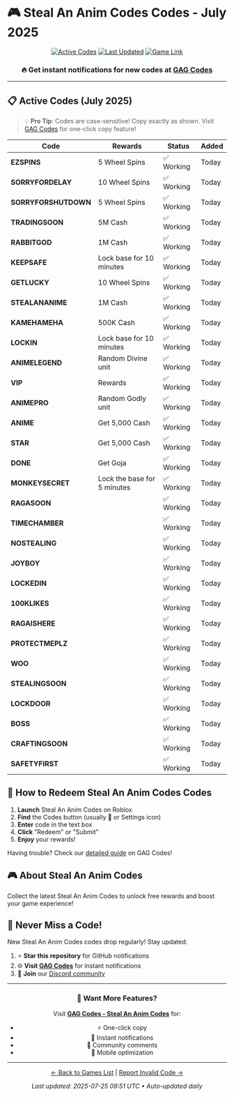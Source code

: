 # 🎮 Steal An Anim Codes Codes - July 2025

<div align="center">

[![Active Codes](https://img.shields.io/badge/Active%20Codes-31-brightgreen)](https://gagcodes.com/roblox/steal-an-anime)
[![Last Updated](https://img.shields.io/badge/Last%20Updated-Today-orange)](https://gagcodes.com/roblox/steal-an-anime)
[![Game Link](https://img.shields.io/badge/Play-Steal%20An%20Anim%20Codes-red)](https://www.roblox.com/games/)

### 🔥 **Get instant notifications for new codes at [GAG Codes](https://gagcodes.com/roblox/steal-an-anime)**

</div>

---

## 📋 Active Codes (July 2025)

> 💡 **Pro Tip**: Codes are case-sensitive! Copy exactly as shown. Visit [GAG Codes](https://gagcodes.com/roblox/steal-an-anime) for one-click copy feature!

| Code | Rewards | Status | Added |
|------|---------|--------|-------|
| **EZSPINS** | 5 Wheel Spins | ✅ Working | Today |
| **SORRYFORDELAY** | 10 Wheel Spins | ✅ Working | Today |
| **SORRYFORSHUTDOWN** | 5 Wheel Spins | ✅ Working | Today |
| **TRADINGSOON** | 5M Cash | ✅ Working | Today |
| **RABBITGOD** | 1M Cash | ✅ Working | Today |
| **KEEPSAFE** | Lock base for 10 minutes | ✅ Working | Today |
| **GETLUCKY** | 10 Wheel Spins | ✅ Working | Today |
| **STEALANANIME** | 1M Cash | ✅ Working | Today |
| **KAMEHAMEHA** | 500K Cash | ✅ Working | Today |
| **LOCKIN** | Lock base for 10 minutes | ✅ Working | Today |
| **ANIMELEGEND** | Random Divine unit | ✅ Working | Today |
| **VIP** | Rewards | ✅ Working | Today |
| **ANIMEPRO** | Random Godly unit | ✅ Working | Today |
| **ANIME** | Get 5,000 Cash | ✅ Working | Today |
| **STAR** | Get 5,000 Cash | ✅ Working | Today |
| **DONE** | Get Goja | ✅ Working | Today |
| **MONKEYSECRET** | Lock the base for 5 minutes | ✅ Working | Today |
| **RAGASOON** |  | ✅ Working | Today |
| **TIMECHAMBER** |  | ✅ Working | Today |
| **NOSTEALING** |  | ✅ Working | Today |
| **JOYBOY** |  | ✅ Working | Today |
| **LOCKEDIN** |  | ✅ Working | Today |
| **100KLIKES** |  | ✅ Working | Today |
| **RAGAISHERE** |  | ✅ Working | Today |
| **PROTECTMEPLZ** |  | ✅ Working | Today |
| **WOO** |  | ✅ Working | Today |
| **STEALINGSOON** |  | ✅ Working | Today |
| **LOCKDOOR** |  | ✅ Working | Today |
| **BOSS** |  | ✅ Working | Today |
| **CRAFTINGSOON** |  | ✅ Working | Today |
| **SAFETYFIRST** |  | ✅ Working | Today |


## 📖 How to Redeem Steal An Anim Codes Codes

1. **Launch** Steal An Anim Codes on Roblox
2. **Find** the Codes button (usually 🎁 or Settings icon)
3. **Enter** code in the text box
4. **Click** "Redeem" or "Submit"
5. **Enjoy** your rewards!

Having trouble? Check our [detailed guide](https://gagcodes.com/roblox/steal-an-anime#how-to-redeem) on GAG Codes!

## 🎮 About Steal An Anim Codes

Collect the latest Steal An Anim Codes to unlock free rewards and boost your game experience!

## 🔔 Never Miss a Code!

New Steal An Anim Codes codes drop regularly! Stay updated:

1. ⭐ **Star this repository** for GitHub notifications
2. 🌐 **Visit [GAG Codes](https://gagcodes.com/roblox/steal-an-anime)** for instant notifications
3. 💬 **Join** our [Discord community](https://gagcodes.com/discord)

---

<div align="center">

### 🚀 Want More Features?

Visit [**GAG Codes - Steal An Anim Codes**](https://gagcodes.com/roblox/steal-an-anime) for:
- ⚡ One-click copy
- 🔔 Instant notifications  
- 💬 Community comments
- 📱 Mobile optimization

---

[← Back to Games List](README.md) | [Report Invalid Code →](https://github.com/yourusername/roblox-codes-directory/issues)

*Last updated: 2025-07-25 09:51 UTC • Auto-updated daily*

</div>